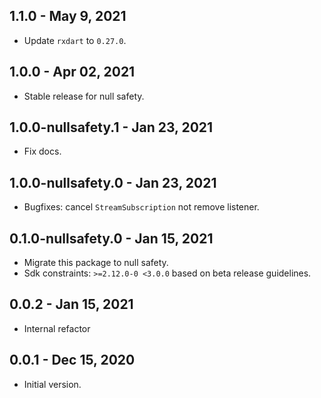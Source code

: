 ## 1.1.0 - May 9, 2021

- Update `rxdart` to `0.27.0`.

## 1.0.0 - Apr 02, 2021

- Stable release for null safety.

## 1.0.0-nullsafety.1 - Jan 23, 2021

- Fix docs.

## 1.0.0-nullsafety.0 - Jan 23, 2021

- Bugfixes: cancel `StreamSubscription` not remove listener.

## 0.1.0-nullsafety.0 - Jan 15, 2021

- Migrate this package to null safety.
- Sdk constraints: `>=2.12.0-0 <3.0.0` based on beta release guidelines.

## 0.0.2 - Jan 15, 2021

- Internal refactor

## 0.0.1 - Dec 15, 2020

- Initial version.